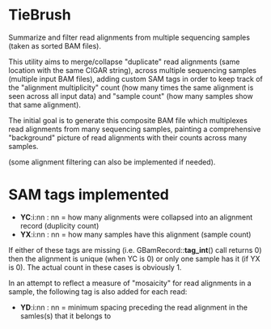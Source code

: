 # TieBrush
Summarize and filter read alignments from multiple sequencing samples (taken as sorted BAM files).

This utility aims to merge/collapse "duplicate" read alignments (same location with the same CIGAR string), across multiple sequencing samples (multiple input BAM files), adding custom SAM tags in order to keep track of the "alignment multiplicity" count (how many times the same alignment is seen across all input data) and "sample count" (how many samples show that same alignment).

The initial goal is to generate this composite BAM file which multiplexes read alignments from many sequencing samples, painting a comprehensive "background" picture of read alignments with their counts across many samples.

(some alignment filtering can also be implemented if needed).

# SAM tags implemented
* __YC__:i:nn : nn = how many alignments were collapsed into an alignment record (duplicity count)
* __YX__:i:nn : nn = how many samples have this alignment (sample count)

If either of these tags are missing (i.e. GBamRecord::__tag_int__() call returns 0) then the alignment is unique (when YC is 0) or only one sample has it (if YX is 0). The actual count in these cases is obviously 1. 

In an attempt to reflect a measure of "mosaicity" for read alignments in a sample, the following tag is also added for each read:

* __YD__:i:nn : nn = minimum spacing preceding the read alignment in the samles(s) that it belongs to

